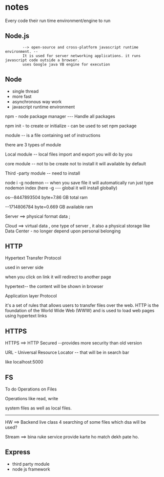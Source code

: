 # notes

Every code their run time environment/engine to run

## Node.js

            --> open-source and cross-platform javascript runtime environment. --
            It is used for server networking applications. it runs javascript code outside a browser.
            uses Google java VB engine for execution

## Node

- single thread
- more fast
- asynchronous way work
- javascript runtime environment

npm - node package manager --- Handle all packages

npm init - to create or initialize - can be used to set npm package

module -- is a file containing set of instructions

there are 3 types of module

Local module  -- local files import and export you will do by you

core module  -- not to be create not to install it will available by default

Third -party module -- need to install

node i -g nodemon -- when you save file it will automatically run just type nodemon index (here -g --- global it will install globally)

os--8447893504 byte=7.86 GB total ram

  --1714806784 byte=0.669 GB available ram

Server ==> physical format data ;

Cloud ==> virtual data , one type of server , it also a physical storage like Data Center -
          no longer depend upon personal belonging

## HTTP

 Hypertext Transfer Protocol

 used in server side

 when you click on link it will redirect to another page

 hypertext-- the content will be shown in browser

 Application layer Protocol

  it's a set of rules that allows users to transfer files over the web. HTTP is the foundation of the World Wide Web (WWW) and is used to load web pages using hypertext links

## HTTPS

HTTPS ==> HTTP Secured --provides more security than old version

URL - Universal Resource Locator -- that will be in search bar

like localhost:5000

## FS

To do Operations on Files

Operations like read, write

system files as well as local files.

---

HW ==> Backend live class 4
       searching of some files which dsa will be used?

Stream ==> bina ruke service provide karte ho match dekh pate ho.

## Express

- third party module
- node js framework
